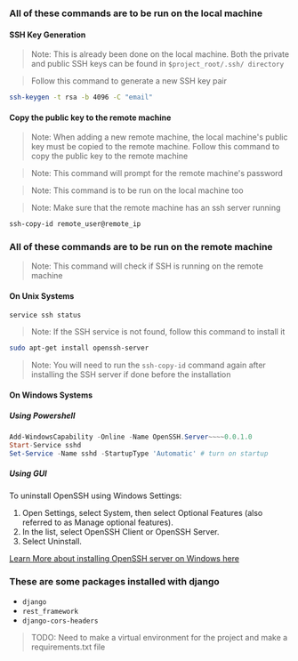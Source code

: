 ### All of these commands are to be run on the local machine

#### SSH Key Generation

> Note: This is already been done on the local machine. Both the private and public SSH keys can be found in `$project_root/.ssh/ directory`

> Follow this command to generate a new SSH key pair

```bash
ssh-keygen -t rsa -b 4096 -C "email"
```

#### Copy the public key to the remote machine

> Note: When adding a new remote machine, the local machine's public key must be copied to the remote machine. Follow this command to copy the public key to the remote machine

> Note: This command will prompt for the remote machine's password

> Note: This command is to be run on the local machine too

> Note: Make sure that the remote machine has an ssh server running

```bash
ssh-copy-id remote_user@remote_ip
```

### All of these commands are to be run on the remote machine

> Note: This command will check if SSH is running on the remote machine

#### On Unix Systems

```bash
service ssh status
```

> Note: If the SSH service is not found, follow this command to install it

```bash
sudo apt-get install openssh-server
```

> Note: You will need to run the `ssh-copy-id` command again after installing the SSH server if done before the installation

#### On Windows Systems

##### Using Powershell

```powershell
Add-WindowsCapability -Online -Name OpenSSH.Server~~~~0.0.1.0
Start-Service sshd
Set-Service -Name sshd -StartupType 'Automatic' # turn on startup
```

##### Using GUI

To uninstall OpenSSH using Windows Settings:

1. Open Settings, select System, then select Optional Features (also referred to as Manage optional features).
2. In the list, select OpenSSH Client or OpenSSH Server.
3. Select Uninstall.

[Learn More about installing OpenSSH server on Windows here](https://learn.microsoft.com/en-us/windows-server/administration/openssh/openssh_install_firstuse?tabs=powershell)

### These are some packages installed with django

-   `django`
-   `rest_framework`
-   `django-cors-headers`

> TODO: Need to make a virtual environment for the project and make a requirements.txt file

